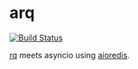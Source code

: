 arq
===

[![Build Status](https://travis-ci.org/samuelcolvin/arq.svg?branch=master)](https://travis-ci.org/samuelcolvin/arq)

[rq](https://github.com/nvie/rq) meets asyncio using [aioredis](https://github.com/aio-libs/aioredis).
